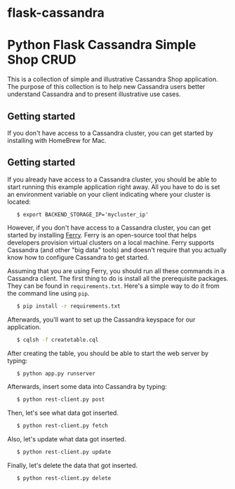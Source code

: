 # flask-cassandra

Python Flask Cassandra Simple Shop CRUD
==================

This is a collection of simple and illustrative Cassandra Shop application. The purpose of this collection is to help new Cassandra users better understand Cassandra and to present illustrative use cases.

Getting started
---------------

If you don't have access to a Cassandra cluster, you can get started by installing with HomeBrew for Mac.

Getting started
---------------

If you already have access to a Cassandra cluster, you should be able to start running this example application right away. All you have to do is set an environment variable on your client indicating where your cluster is located:

```bashpy
   $ export BACKEND_STORAGE_IP='mycluster_ip'
```

However, if you don't have access to a Cassandra cluster, you can get started by installing [Ferry](http://ferry.opencore.io). Ferry is an open-source tool that helps developers provision virtual clusters on a local machine. Ferry supports Cassandra (and other "big data" tools) and doesn't require that you actually know how to configure Cassandra to get started.

Assuming that you are using Ferry, you should run all these commands in a Cassandra client. The first thing to do is install all the prerequisite packages. They can be found in `requirements.txt`. Here's a simple way to do it from the command line using `pip`.

```bash
   $ pip install -r requirements.txt
```

Afterwards, you'll want to set up the Cassandra keyspace for our application.

```bash
   $ cqlsh -f createtable.cql
```

After creating the table, you should be able to start the web server by typing:

```bash
   $ python app.py runserver
```

Afterwards, insert some data into Cassandra by typing:

```bash
   $ python rest-client.py post
```

Then, let's see what data got inserted.

```bash
   $ python rest-client.py fetch  
```

Also, let's update what data got inserted.

```bash
   $ python rest-client.py update  
```

Finally, let's delete the data that got inserted.

```bash
   $ python rest-client.py delete  
```
